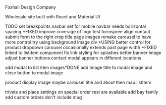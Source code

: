 Foxhall Design Company

Wholesale site built with React and Material UI

TODO
set breakpoints
navbar set for mobile
navbar needs horizontal spacing *FIXED
improve coverage of logo
test formspree
align contact submit form to the right
crop title page images
remake carousel to have more control
    try using background image div *USING
better control for product dropdown
carousel occasionally extends past page width *FIXED
    linked to listItem component
fix link styling for splashes
better banner image
adjust banner buttons
contact modal appears in different locations

add modal to list item images*DONE
    add Image title to modal image
    and close button to modal image


product display
    image maybe carousel
    title and about
    then map.listItem

trivets and place settings on special order
rest are available
add bay family
add custom orders
    don't include mug